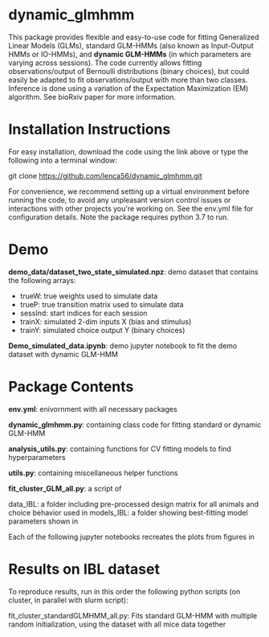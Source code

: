 # dynamic_glmhmm

This package provides flexible and easy-to-use code for fitting Generalized Linear Models (GLMs), standard GLM-HMMs (also known as Input-Output HMMs or IO-HMMs), and **dynamic GLM-HMMs** (in which parameters are varying across sessions). The code currently allows fitting observations/output of Bernoulli distributions (binary choices), but could easily be adapted to fit observations/output with more than two classes. Inference is done using a variation of the Expectation Maximization (EM) algorithm. See bioRxiv paper for more information.

# Installation Instructions

For easy installation, download the code using the link above or type the following into a terminal window:

git clone https://github.com/lenca56/dynamic_glmhmm.git

For convenience, we recommend setting up a virtual environment before running the code, to avoid any unpleasant version control issues or interactions with other projects you're working on. See the env.yml file for configuration details. Note the package requires python 3.7 to run.

# Demo

**demo_data/dataset_two_state_simulated.npz**: demo dataset that contains the following arrays:
- trueW: true weights used to simulate data
- trueP: true transition matrix used to simulate data
- sessInd: start indices for each session
- trainX: simulated 2-dim inputs X (bias and stimulus) 
- trainY: simulated choice output Y (binary choices)
  
**Demo_simulated_data.ipynb**: demo jupyter notebook to fit the demo dataset with dynamic GLM-HMM


# Package Contents

**env.yml**: enivornment with all necessary packages

**dynamic_glmhmm.py**: containing class code for fitting standard or dynamic GLM-HMM

**analysis_utils.py**: containing functions for CV fitting models to find hyperparameters

**utils.py**: containing miscellaneous helper functions

**fit_cluster_GLM_all.py**: a script of 

data_IBL: a folder including pre-processed design matrix for all animals and choice behavior used in  **<cite paper>**
models_IBL: a folder showing best-fitting model parameters shown in **<cite paper>**

Each of the following jupyter notebooks recreates the plots from figures in **<cite paper>**

# Results on IBL dataset

To reproduce results, run in this order the following python scripts (on cluster, in parallel with slurm script):

fit_cluster_standardGLMHMM_all.py: Fits standard GLM-HMM with multiple random initialization, using the dataset with all mice data together


